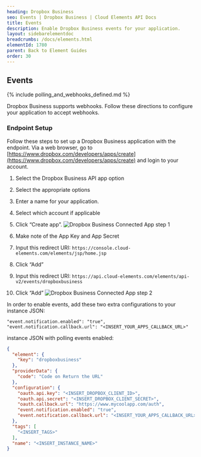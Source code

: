```yaml
---
heading: Dropbox Business
seo: Events | Dropbox Business | Cloud Elements API Docs
title: Events
description: Enable Dropbox Business events for your application.
layout: sidebarelementdoc
breadcrumbs: /docs/elements.html
elementId: 1780
parent: Back to Element Guides
order: 30
---
```


## Events

{% include polling_and_webhooks_defined.md %}

Dropbox Business supports webhooks.  Follow these directions to configure your application to accept webhooks.

### Endpoint Setup

Follow these steps to set up a Dropbox Business application with the endpoint. Via a web browser, go to [https://www.dropbox.com/developers/apps/create](https://www.dropbox.com/developers/apps/create) and login to your account.

1. Select the Dropbox Business API app option

2. Select the appropriate options

3. Enter a name for your application.

4. Select which account if applicable

5. Click “Create app”.
![Dropbox Business Connected App step 1](http://cloud-elements.com/wp-content/uploads/2016/03/DropboxBusinessAPI1.png)

6. Make note of the App Key and App Secret

7. Input this redirect URI:  `https://console.cloud-elements.com/elements/jsp/home.jsp`

8. Click “Add”

9. Input this redirect URI:  `https://api.cloud-elements.com/elements/api-v2/events/dropboxbusiness`

10. Click “Add”
![Dropbox Business Connected App step 2](http://cloud-elements.com/wp-content/uploads/2016/03/DropboxBusinessAPI2.png)

In order to enable events, add these two extra configurations to your instance JSON:

```
"event.notification.enabled": "true",
"event.notification.callback.url": "<INSERT_YOUR_APPS_CALLBACK_URL>"
```

instance JSON with polling events enabled:

```json
{
  "element": {
    "key": "dropboxbusiness"
  },
  "providerData": {
    "code": "Code on Return the URL"
  },
  "configuration": {
    "oauth.api.key": "<INSERT_DROPBOX_CLIENT_ID>",
    "oauth.api.secret": "<INSERT_DROPBOX_CLIENT_SECRET>",
    "oauth.callback.url": "https://www.mycoolapp.com/auth",
    "event.notification.enabled": "true",
    "event.notification.callback.url": "<INSERT_YOUR_APPS_CALLBACK_URL>"
  },
  "tags": [
    "<INSERT_TAGS>"
  ],
  "name": "<INSERT_INSTANCE_NAME>"
}
```
